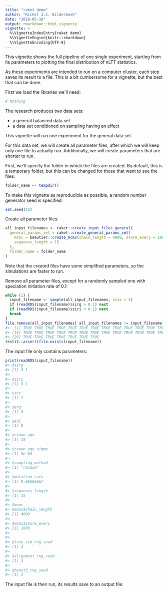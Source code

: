```yaml
---
title: "raket demo"
author: "Richel J.C. Bilderbeek"
date: "2018-05-18"
output: rmarkdown::html_vignette
vignette: >
  %\VignetteIndexEntry{raket demo}
  %\VignetteEngine{knitr::rmarkdown}
  %\VignetteEncoding{UTF-8}
---
```




This vignette shows the full pipeline of one single experiment, starting 
from its parameters to plotting the final distribution of nLTT statistics.

As these experiments are intended to run on a computer cluster, each
step saves its result to a file. This is a bit cumbersome for a vignette,
but the best that can be done.

First we load the libraries we'll need:


```r
# Nothing
```

The research produces two data sets:

 * a general balanced data set
 * a data set conditioned on sampling having an effect

This vignette will run one experiment for the general data set.

For this data set, we will create all parameter files, after which we
will keep only one file to actually run. Additionally, we will create
parameters that are shorter to run.

First, we'll specify the folder in which the files are created. By default,
this is a temporary folder, but this can be changed for those that
want to see the files:


```r
folder_name <- tempdir()
```

To make this vignette as reproducible as possible,
a random number generator seed is specified:


```r
set.seed(42)
```

Create all parameter files:


```r
all_input_filenames <- raket::create_input_files_general(
  general_params_set = raket::create_general_params_set(
    mcmc = beautier::create_mcmc(chain_length = 4000, store_every = 1000),
    sequence_length = 15
  ),
  folder_name = folder_name
)
```

Note that the created files have some simplified parameters, 
so the simulations are faster to run.

Remove all parameter files, except for a randomly sampled one
with speciation initiation rate of 0.1:


```r
while (1) {
  input_filename <- sample(all_input_filenames, size = 1)
  if (readRDS(input_filename)$sirg > 0.1) next
  if (readRDS(input_filename)$siri > 0.1) next
  break
}
file.remove(all_input_filenames[ all_input_filenames != input_filename] )
#>  [1] TRUE TRUE TRUE TRUE TRUE TRUE TRUE TRUE TRUE TRUE TRUE TRUE TRUE TRUE
#> [15] TRUE TRUE TRUE TRUE TRUE TRUE TRUE TRUE TRUE TRUE TRUE TRUE TRUE TRUE
#> [29] TRUE TRUE TRUE TRUE TRUE TRUE TRUE
testit::assert(file.exists(input_filename))
```

The input file only contains parameters:


```r
print(readRDS(input_filename))
#> $sirg
#> [1] 0.1
#> 
#> $siri
#> [1] 0.1
#> 
#> $scr
#> [1] 1
#> 
#> $erg
#> [1] 0
#> 
#> $eri
#> [1] 0
#> 
#> $crown_age
#> [1] 15
#> 
#> $crown_age_sigma
#> [1] 5e-04
#> 
#> $sampling_method
#> [1] "random"
#> 
#> $mutation_rate
#> [1] 0.06666667
#> 
#> $sequence_length
#> [1] 15
#> 
#> $mcmc
#> $mcmc$chain_length
#> [1] 4000
#> 
#> $mcmc$store_every
#> [1] 1000
#> 
#> 
#> $tree_sim_rng_seed
#> [1] 3
#> 
#> $alignment_rng_seed
#> [1] 3
#> 
#> $beast2_rng_seed
#> [1] 3
```

The input file is then run, its results save to an output file:




















